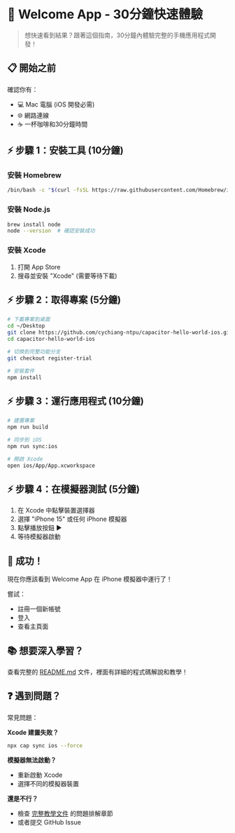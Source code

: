 # 🚀 Welcome App - 30分鐘快速體驗

> 想快速看到結果？跟著這個指南，30分鐘內體驗完整的手機應用程式開發！

## 📋 開始之前

確認你有：
- 💻 Mac 電腦 (iOS 開發必需)
- 🌐 網路連線
- ☕ 一杯咖啡和30分鐘時間

## ⚡ 步驟 1：安裝工具 (10分鐘)

### 安裝 Homebrew
```bash
/bin/bash -c "$(curl -fsSL https://raw.githubusercontent.com/Homebrew/install/HEAD/install.sh)"
```

### 安裝 Node.js
```bash
brew install node
node --version  # 確認安裝成功
```

### 安裝 Xcode
1. 打開 App Store
2. 搜尋並安裝 "Xcode" (需要等待下載)

## ⚡ 步驟 2：取得專案 (5分鐘)

```bash
# 下載專案到桌面
cd ~/Desktop
git clone https://github.com/cychiang-ntpu/capacitor-hello-world-ios.git
cd capacitor-hello-world-ios

# 切換到完整功能分支
git checkout register-trial

# 安裝套件
npm install
```

## ⚡ 步驟 3：運行應用程式 (10分鐘)

```bash
# 建置專案
npm run build

# 同步到 iOS
npm run sync:ios

# 開啟 Xcode
open ios/App/App.xcworkspace
```

## ⚡ 步驟 4：在模擬器測試 (5分鐘)

1. 在 Xcode 中點擊裝置選擇器
2. 選擇 "iPhone 15" 或任何 iPhone 模擬器
3. 點擊播放按鈕 ▶️
4. 等待模擬器啟動

## 🎉 成功！

現在你應該看到 Welcome App 在 iPhone 模擬器中運行了！

嘗試：
- 註冊一個新帳號
- 登入
- 查看主頁面

## 📚 想要深入學習？

查看完整的 [README.md](README.md) 文件，裡面有詳細的程式碼解說和教學！

## ❓ 遇到問題？

常見問題：

**Xcode 建置失敗？**
```bash
npx cap sync ios --force
```

**模擬器無法啟動？**
- 重新啟動 Xcode
- 選擇不同的模擬器裝置

**還是不行？**
- 檢查 [完整教學文件](README.md) 的問題排解章節
- 或者提交 GitHub Issue